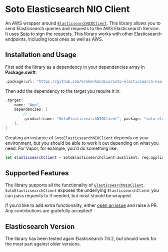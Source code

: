 # Soto Elasticsearch NIO Client

An AWS wrapper around [`ElasticsearchNIOClient`](https://github.com/brokenhandsio/elasticsearch-nio-client.git). This library allows you to send Elasticsearch queries and requests to the AWS Elasticsearch Service. It uses [Soto](https://github.com/soto-project/soto) to sign the requests. This library works with other Elasticsearch endpoints, including local ones as well as AWS.

## Installation and Usage

First add the library as a dependency in your dependencies array in **Package.swift**:

```swift
.package(url: "https://github.com/brokenhandsio/soto-elasticsearch-nio-client.git", from: "0.1.0"),
```

Then add the dependency to the target you require it in:

```swift
.target(
    name: "App",
    dependencies: [
        // ...
        .product(name: "SotoElasticsearchNIOClient", package: "soto-elasticsearch-nio-client")
    ],
)
```

Creating an instance of `SotoElasticsearchNIOClient` depends on your environment, but you should be able to work it out depending on what you need. For Vapor, for example, you'd do something like:

```swift
let elasticsearchClient = SotoElasticsearchClient(awsClient: req.application.aws.client, eventLoop: req.eventLoop, logger: req.logger, httpClient: req.application.http.client.shared, host: host)
```

## Supported Features

The library supports all the functionality of [`ElasticsearchNIOClient`](https://github.com/brokenhandsio/elasticsearch-nio-client.git). `SotoElasticsearchClient` exposes the underlying `ElasticsearchClient` you can pass requests to if needed, but most should be wrapped.

If you'd like to add extra functionality, either [open an issue](https://github.com/brokenhandsio/elasticsearch-nio-client/issues/new) and raise a PR. Any contributions are gratefully accepted!

## Elasticsearch Version

The library has been tested again Elasticsearch 7.6.2, but should work for the most part against older versions.
